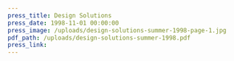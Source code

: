 ```yaml
---
press_title: Design Solutions
press_date: 1998-11-01 00:00:00
press_image: /uploads/design-solutions-summer-1998-page-1.jpg
pdf_path: /uploads/design-solutions-summer-1998.pdf
press_link:
---
```

